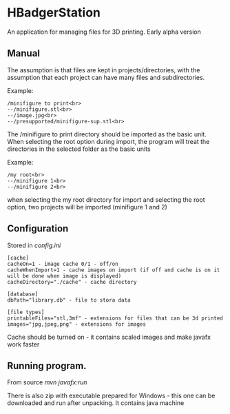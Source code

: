 # HBadgerStation

An application for managing files for 3D printing. Early alpha version

## Manual

The assumption is that files are kept in projects/directories, with the assumption that each project can have many files and subdirectories.

Example:<br>
```
/minifigure to print<br>
--/minifigure.stl<br>
--/image.jpg<br>
--/presupported/minifigure-sup.stl<br>
```
The /minifigure to print directory should be imported as the basic unit.
When selecting the root option during import, the program will treat the directories in the selected folder as the basic units

Example:
```
/my root<br>
--/minifigure 1<br>
--/minifigure 2<br>
```
when selecting the my root directory for import and selecting the root option, two projects will be imported (minifigure 1 and 2)

## Configuration 

Stored in _config.ini_ 
```
[cache]
cacheOn=1 - image cache 0/1 - off/on
cacheWhenImport=1 - cache images on import (if off and cache is on it will be done when image is displayed) 
cacheDirectory="./cache" - cache directory

[database]
dbPath="library.db" - file to stora data

[file types]
printableFiles="stl,3mf" - extensions for files that can be 3d printed
images="jpg,jpeg,png" - extensions for images
```
Cache should be turned on - it contains scaled images and make javafx work faster

## Running program.
From source _mvn javafx:run_

There is also zip with executable prepared for Windows - this one can be downloaded and run after unpacking. It contains java machine
